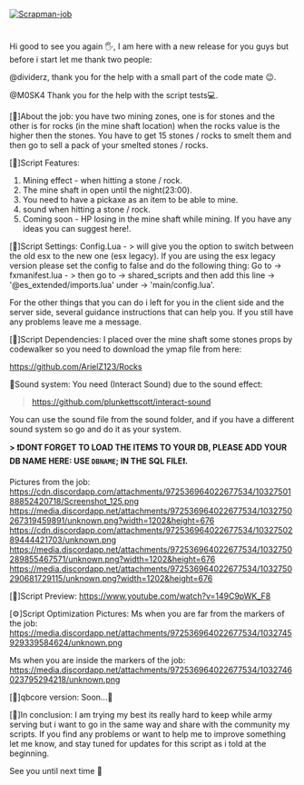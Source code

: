 [![Scrapman-job](https://img.shields.io/badge/Lua-Fivem-orange)](https://img.shields.io/badge/Lua-Fivem-orange)
#
Hi good to see you again :raised_hand_with_fingers_splayed:, I am here with a new release for you guys but before i start let me thank two people:

@dividerz, thank you for the help with a small part of the code mate :wink:.

@M0SK4 Thank you for the help with the script tests💻.

[📕]About the job: you have two mining zones, one is for stones and the other is for rocks (in the mine shaft location) when the rocks value is the higher then the stones.
You have to get 15 stones / rocks to smelt them and then go to sell a pack of your smelted stones / rocks.

[📕]Script Features:
1) Mining effect - when hitting a stone / rock.
2) The mine shaft in open until the night(23:00).
3) You need to have a pickaxe as an item to be able to mine.
4) sound when hitting a stone / rock.
5) Coming soon - HP losing in the mine shaft while mining.
If you have any ideas you can suggest here!.

[📕]Script Settings:
Config.Lua - > will give you the option to switch between the old esx to the new one (esx legacy).
If you are using the esx legacy version please set the config to false and do the following thing:
Go to -> fxmanifest.lua - > then go to -> shared_scripts and then add this line -> '@es_extended/imports.lua' under -> 'main/config.lua'.

For the other things that you can do i left for you in the client side and the server side, several guidance instructions that can help you.
If you still have any problems leave me a message.

[📕]Script Dependencies:
I placed over the mine shaft some stones props by codewalker so you need to download the ymap file from here:

https://github.com/ArielZ123/Rocks

📣Sound system:
You need (Interact Sound) due to the sound effect:

> https://github.com/plunkettscott/interact-sound

You can use the sound file from the sound folder, and if you have a different sound system so go and do it as your system.



**> ❗️DONT FORGET TO LOAD THE ITEMS TO YOUR DB, PLEASE ADD YOUR DB NAME HERE: USE `DBNAME`; IN THE SQL FILE❗️.**



Pictures from the job:
https://cdn.discordapp.com/attachments/972536964022677534/1032750188852420718/Screenshot_125.png
https://media.discordapp.net/attachments/972536964022677534/1032750267319459891/unknown.png?width=1202&height=676
https://cdn.discordapp.com/attachments/972536964022677534/1032750289444421703/unknown.png
https://media.discordapp.net/attachments/972536964022677534/1032750289855467571/unknown.png?width=1202&height=676
https://media.discordapp.net/attachments/972536964022677534/1032750290681729115/unknown.png?width=1202&height=676

[📕]Script Preview: https://www.youtube.com/watch?v=149C9pWK_F8

[⚙️]Script Optimization Pictures:
Ms when you are far from the markers of the job: 
https://media.discordapp.net/attachments/972536964022677534/1032745929339584624/unknown.png

Ms when you are inside the markers of the job: 
https://media.discordapp.net/attachments/972536964022677534/1032746023795294218/unknown.png

[🔎]qbcore version:
Soon...📏

[📕]In conclusion: I am trying my best its really hard to keep while army serving but i want to go in the same way and share with the community my scripts.
 If you find any problems or want to help me to improve something let me know, and stay tuned for updates for this script as i told at the beginning.

See you until next time :wave:
